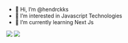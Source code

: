 - 👋 Hi, I’m @hendrckks
- 👀 I’m interested in Javascript Technologies
- 🌱 I’m currently learning Next Js

<!---
hendrckks/hendrckks is a ✨ special ✨ repository because its `README.md` (this file) appears on your GitHub profile.
You can click the Preview link to take a look at your changes.
--->

![](https://raw.githubusercontent.com/hendrckks/github-stats/master/generated/overview.svg#gh-dark-mode-only)
![](https://raw.githubusercontent.com/hendrckks/github-stats/master/generated/overview.svg#gh-light-mode-only)
